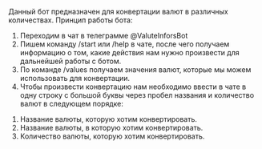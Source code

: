 Данный бот предназначен для конвертации валют в различных количествах.
Принцип работы бота:
1. Переходим в чат в телеграмме @ValuteInforsBot
2. Пишем команду /start или /help в чате, после чего получаем информацию о том, какие действия нам нужно произвести для дальнейшей работы с ботом.
3. По команде /values получаем значения валют, которые мы можем использовать для конвертации.
4. Чтобы произвести конвертацию нам необходимо ввести в чате в одну строку с большой буквы через пробел названия и количество валют в следующем порядке:
1) Название валюты, которую хотим конвертировать.
2) Название валюты, в которую хотим конвертировать.
3) Количество валюты, которую хотим конвертировать.
